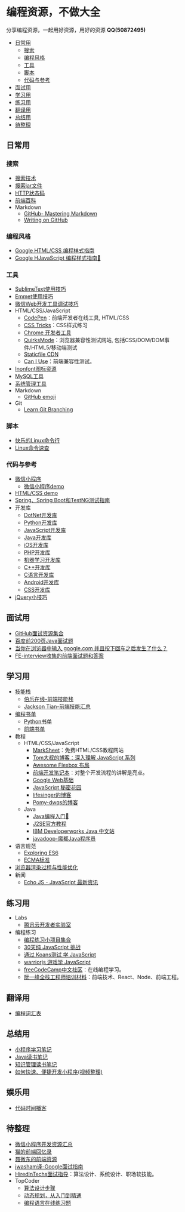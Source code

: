 # 编程资源，不做大全
分享编程资源，一起用好资源，用好的资源 **QQ(50872495)**

* [日常用](#日常用)
   * [搜索](#搜索)
   * [编程风格](#编程风格)
   * [工具](#工具)
   * [脚本](#脚本)
   * [代码与参考](#代码与参考)
* [面试用](#面试用)
* [学习用](#学习用)
* [练习用](#练习用)
* [翻译用](#翻译用)
* [总结用](#总结用)
* [待整理](#待整理)

## 日常用
### 搜索
* [搜索技术](program-tool/search-skill.md)
* [搜索jar文件](program-tool/search-jar.md)
* [HTTP状态码](program-vocabulary/http-status-codes.md)
* [前端百科](http://f2er.info/collection?page=1)
* Markdown
   * [GitHub- Mastering Markdown](https://guides.github.com/features/mastering-markdown/)
   * [Writing on GitHub](https://help.github.com/categories/writing-on-github/)

### 编程风格
* [Google HTML/CSS 编程样式指南](https://tangyouhua.github.io/styleguide/htmlcssguide.html)
* [Google HJavaScript 编程样式指南:construction_worker:](https://tangyouhua.github.io/styleguide/jsguide.html)

### 工具
* [SublimeText使用技巧](program-tool/sublimetext.md)
 * [Emmet使用技巧](./tool/emmet.md)
* [微信Web开发工具调试技巧](program-tool/weixin-app-debug.md)
* HTML/CSS/JavaScript
   * [CodePen](https://codepen.io/)：前端开发者在线工具, HTML/CSS
   * [CSS Tricks](https://css-tricks.com/)：CSS样式练习
   * [Chrome 开发者工具](https://developers.google.cn/web/tools/chrome-devtools/)
   * [QuirksMode](https://www.quirksmode.org/)：浏览器兼容性测试网站, 包括CSS/DOM/DOM事件/HTML5/移动端测试
   * [Staticfile CDN](https://www.staticfile.org/)
   * [Can I Use](https://caniuse.com/)：前端兼容性测试。
* [Inonfont图标资源](http://www.iconfont.cn/)
* [MySQL工具](https://github.com/jobbole/awesome-mysql-cn)
* [系统管理工具](https://github.com/jobbole/awesome-sysadmin-cn)
* Markdown
   * [GitHub emoji](https://segmentfault.com/a/1190000009649780)
* Git
   * [Learn Git Branching](https://learngitbranching.js.org/?demo)

### 脚本
  * [快乐的Linux命令行](http://billie66.github.io/TLCL/book/)
  * [Linux命令速查](http://wangchujiang.com/linux-command/)

### 代码与参考
* [微信小程序](program-tool/weixin-app.md)
  * [微信小程序demo](https://github.com/tangyouhua/wx-mini-program-demo)
* [HTML/CSS demo](https://github.com/tangyouhua/html-css-javascript-demo)
* [Spring、Spring Boot和TestNG测试指南](https://github.com/chanjarster/spring-test-examples)
* 开发库
  * [DotNet开发库](https://github.com/jobbole/awesome-dotnet-cn)
  * [Python开发库](https://github.com/jobbole/awesome-python-cn)
  * [JavaScript开发库](https://github.com/jobbole/awesome-javascript-cn)
  * [Java开发库](https://github.com/jobbole/awesome-java-cn)
  * [iOS开发库](https://github.com/jobbole/awesome-ios-cn)
  * [PHP开发库](https://github.com/jobbole/awesome-php-cn)
  * [机器学习开发库](https://github.com/jobbole/awesome-machine-learning-cn)
  * [C++开发库](https://github.com/jobbole/awesome-cpp-cn)
  * [C语言开发库](https://github.com/jobbole/awesome-c-cn)
  * [Android开发库](https://github.com/jobbole/awesome-android-cn)
  * [CSS开发库](https://github.com/jobbole/awesome-css-cn)
* [jQuery小技巧](https://github.com/jobbole/jquery-tips-everyone-should-know)

## 面试用
* [GitHub面试资源集合](program-interview/github-interview-collection.md)
* [百度前200页Java面试题](program-interview/java-baidu-200.md)
* [当你在浏览器中输入 google.com 并且按下回车之后发生了什么？](https://github.com/skyline75489/what-happens-when-zh_CN)
* [FE-interview收集的前端面试题和答案](https://github.com/qiu-deqing/FE-interview)

## 学习用
* 技能栈
   * [伯乐在线-前端技能栈](https://github.com/jobbole/web-skill-set)
   * [Jackson Tian-前端技能汇总](https://github.com/JacksonTian/fks)
* [编程书单](https://github.com/tangyouhua/awesome-programming-books)
   * [Python书单](https://github.com/jobbole/awesome-python-books)
   * [前端书单](https://github.com/jobbole/awesome-web-dev-books)
* 教程
   * HTML/CSS/JavaScript
      * [MarkSheet](http://marksheet.io/)：免费HTML/CSS教程网站
      * [Tom大叔的博客：深入理解 JavaScript 系列](http://www.cnblogs.com/TomXu/archive/2011/12/15/2288411.html)
      * [Awesome Flexbox 布局](https://github.com/afonsopacifer/awesome-flexbox)
      * [前端开发笔记本](https://github.com/li-xinyang/FE_Note)：对整个开发流程的讲解是亮点。
      * [Google Web基础](https://developers.google.cn/web/fundamentals/)
      * [JavaScript 秘密花园](http://bonsaiden.github.io/JavaScript-Garden/zh/#object.general)
      * [lifesinger的博客](https://github.com/lifesinger/blog/issues)
      * [Pomy-dwqs的博客](https://github.com/dwqs/blog)
   * Java
      * [Java编程入门:construction_worker:](https://github.com/tangyouhua/introduction-to-programming-using-java-cn)
     * [J2SE官方教程](program-blog/java-oracle-learn-path.md)
     * [IBM Developerworks Java 中文站](https://www.ibm.com/developerworks/cn/java/)
     * [javadoop-魔都Java程序员](https://javadoop.com/)
* 语言规范
   * [Exploring ES6](http://exploringjs.com/es6/index.html)
   * [ECMA标准](http://www.ecma-international.org/publications/standards/Ecma-262.htm)
* [浏览器渲染过程与性能优化](https://sylvanassun.github.io/2017/10/03/2017-10-03-BrowserCriticalRenderingPath/)
* 新闻
   * [Echo JS - JavaScript 最新资讯](http://www.echojs.com/)

## 练习用
* Labs
   * [腾讯云开发者实验室](https://cloud.tencent.com/developer/labs)
* 编程练习
   * [编程练习小项目集合](https://github.com/tangyouhua/ProgrammingProjectList)
   * [30天纯 JavaScript 挑战](https://github.com/wesbos/JavaScript30)
   * [通过 Koans测试 学 JavaScript](https://github.com/mrdavidlaing/javascript-koans)
   * [warriorjs 游戏学 JavaScript](https://github.com/olistic/warriorjs)
   * [freeCodeCamp中文社区](https://freecodecamp.cn/)：在线编程学习。
   * [阮一峰全栈工程师培训材料](https://github.com/ruanyf/jstraining)：前端技术、React、Node、前端工程。

## 翻译用
* [编程词汇表](program-vocabulary/java.md)

## 总结用
* [小程序学习笔记](program-blog/weixin-app/learn-weixin-app-archive.md)
* [Java读书笔记](program-book/java.md)
* [知识管理读书笔记](program-blog/kmcenter.md)
* [如何快速、便捷开发小程序(视频整理)](program-blog/weixin-app/weixin-app-tutorial-2018-1-3.md)

## 娱乐用
* [代码时间播客](program-blog/codetimecn.md)

## 待整理
* [微信小程序开发资源汇总](https://github.com/justjavac/awesome-wechat-weapp)
* [猫的前端回忆录](https://github.com/windiest/Front-end-tutorial)
* [聂微东的前端资源](https://github.com/nieweidong/fetool)
* [jwasham译-Google面试指南](https://github.com/jwasham/coding-interview-university/blob/master/translations/README-cn.md)
* [HiredInTechs面试指导](https://www.hiredintech.com/)：算法设计、系统设计、职场软技能。
* TopCoder
  * [算法设计步骤](https://www.topcoder.com/community/data-science/data-science-tutorials/how-to-find-a-solution/)
  * [动态规划，从入门到精通](https://www.topcoder.com/community/data-science/data-science-tutorials/dynamic-programming-from-novice-to-advanced/)
  * [编程语言在线练习题](http://exercism.io/)